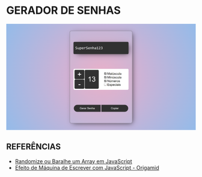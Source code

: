 # GERADOR DE SENHAS

![banner](img/banner.png)

## REFERÊNCIAS

- [Randomize ou Baralhe um Array em JavaScript](https://www.delftstack.com/pt/howto/javascript/shuffle-array-javascript/)
- [Efeito de Máquina de Escrever com JavaScript - Origamid](https://youtu.be/zx2axQoY_YM)

